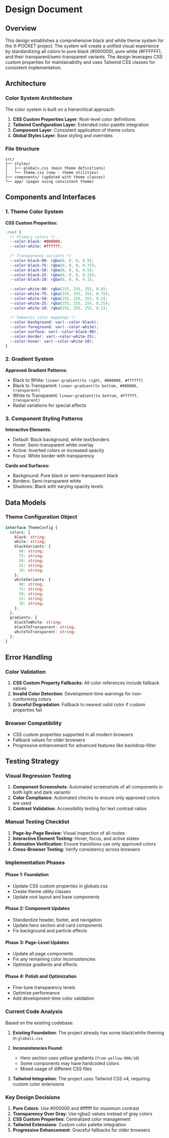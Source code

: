 # Design Document

## Overview

This design establishes a comprehensive black and white theme system for the X-POCKET project. The system will create a unified visual experience by standardizing all colors to pure black (#000000), pure white (#FFFFFF), and their transparent/semi-transparent variants. The design leverages CSS custom properties for maintainability and uses Tailwind CSS classes for consistent implementation.

## Architecture

### Color System Architecture

The color system is built on a hierarchical approach:

1. **CSS Custom Properties Layer**: Root-level color definitions
2. **Tailwind Configuration Layer**: Extended color palette integration  
3. **Component Layer**: Consistent application of theme colors
4. **Global Styles Layer**: Base styling and overrides

### File Structure

```
src/
├── styles/
│   ├── globals.css (main theme definitions)
│   └── theme.css (new - theme utilities)
├── components/ (updated with theme classes)
└── app/ (pages using consistent theme)
```

## Components and Interfaces

### 1. Theme Color System

**CSS Custom Properties:**
```css
:root {
  /* Primary colors */
  --color-black: #000000;
  --color-white: #ffffff;
  
  /* Transparency variants */
  --color-black-90: rgba(0, 0, 0, 0.9);
  --color-black-75: rgba(0, 0, 0, 0.75);
  --color-black-50: rgba(0, 0, 0, 0.5);
  --color-black-25: rgba(0, 0, 0, 0.25);
  --color-black-10: rgba(0, 0, 0, 0.1);
  
  --color-white-90: rgba(255, 255, 255, 0.9);
  --color-white-75: rgba(255, 255, 255, 0.75);
  --color-white-50: rgba(255, 255, 255, 0.5);
  --color-white-25: rgba(255, 255, 255, 0.25);
  --color-white-10: rgba(255, 255, 255, 0.1);
  
  /* Semantic color mappings */
  --color-background: var(--color-black);
  --color-foreground: var(--color-white);
  --color-surface: var(--color-black-90);
  --color-border: var(--color-white-25);
  --color-hover: var(--color-white-10);
}
```

### 2. Gradient System

**Approved Gradient Patterns:**
- Black to White: `linear-gradient(to right, #000000, #ffffff)`
- Black to Transparent: `linear-gradient(to bottom, #000000, transparent)`
- White to Transparent: `linear-gradient(to bottom, #ffffff, transparent)`
- Radial variations for special effects

### 3. Component Styling Patterns

**Interactive Elements:**
- Default: Black background, white text/borders
- Hover: Semi-transparent white overlay
- Active: Inverted colors or increased opacity
- Focus: White border with transparency

**Cards and Surfaces:**
- Background: Pure black or semi-transparent black
- Borders: Semi-transparent white
- Shadows: Black with varying opacity levels

## Data Models

### Theme Configuration Object

```typescript
interface ThemeConfig {
  colors: {
    black: string;
    white: string;
    blackVariants: {
      90: string;
      75: string;
      50: string;
      25: string;
      10: string;
    };
    whiteVariants: {
      90: string;
      75: string;
      50: string;
      25: string;
      10: string;
    };
  };
  gradients: {
    blackToWhite: string;
    blackToTransparent: string;
    whiteToTransparent: string;
  };
}
```

## Error Handling

### Color Validation

1. **CSS Custom Property Fallbacks**: All color references include fallback values
2. **Invalid Color Detection**: Development-time warnings for non-conforming colors
3. **Graceful Degradation**: Fallback to nearest valid color if custom properties fail

### Browser Compatibility

- CSS custom properties supported in all modern browsers
- Fallback values for older browsers
- Progressive enhancement for advanced features like backdrop-filter

## Testing Strategy

### Visual Regression Testing

1. **Component Screenshots**: Automated screenshots of all components in both light and dark variants
2. **Color Compliance**: Automated checks to ensure only approved colors are used
3. **Contrast Validation**: Accessibility testing for text contrast ratios

### Manual Testing Checklist

1. **Page-by-Page Review**: Visual inspection of all routes
2. **Interactive Element Testing**: Hover, focus, and active states
3. **Animation Verification**: Ensure transitions use only approved colors
4. **Cross-Browser Testing**: Verify consistency across browsers

### Implementation Phases

#### Phase 1: Foundation
- Update CSS custom properties in globals.css
- Create theme utility classes
- Update root layout and base components

#### Phase 2: Component Updates
- Standardize header, footer, and navigation
- Update hero section and card components
- Fix background and particle effects

#### Phase 3: Page-Level Updates
- Update all page components
- Fix any remaining color inconsistencies
- Optimize gradients and effects

#### Phase 4: Polish and Optimization
- Fine-tune transparency levels
- Optimize performance
- Add development-time color validation

### Current Code Analysis

Based on the existing codebase:

1. **Existing Foundation**: The project already has some black/white theming in `globals.css`
2. **Inconsistencies Found**: 
   - Hero section uses yellow gradients (`from-yellow-900/10`)
   - Some components may have hardcoded colors
   - Mixed usage of different CSS files

3. **Tailwind Integration**: The project uses Tailwind CSS v4, requiring custom color extensions

### Key Design Decisions

1. **Pure Colors**: Use #000000 and #ffffff for maximum contrast
2. **Transparency Over Gray**: Use rgba() values instead of gray colors
3. **CSS Custom Properties**: Centralized color management
4. **Tailwind Extensions**: Custom color palette integration
5. **Progressive Enhancement**: Graceful fallbacks for older browsers